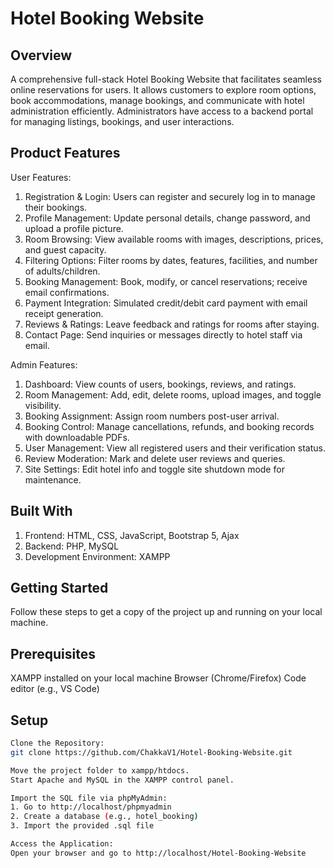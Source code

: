 # Hotel Booking Website

## Overview 
A comprehensive full-stack Hotel Booking Website that facilitates seamless online reservations for users. It allows customers to explore room options, book accommodations, manage bookings, and communicate 
with hotel administration efficiently. Administrators have access to a backend portal for managing listings, bookings, and user interactions.

## Product Features
User Features:
1. Registration & Login: Users can register and securely log in to manage their bookings.
2. Profile Management: Update personal details, change password, and upload a profile picture.
3. Room Browsing: View available rooms with images, descriptions, prices, and guest capacity.
4. Filtering Options: Filter rooms by dates, features, facilities, and number of adults/children.
5. Booking Management: Book, modify, or cancel reservations; receive email confirmations.
6. Payment Integration: Simulated credit/debit card payment with email receipt generation.
7. Reviews & Ratings: Leave feedback and ratings for rooms after staying.
8. Contact Page: Send inquiries or messages directly to hotel staff via email.

Admin Features:
1. Dashboard: View counts of users, bookings, reviews, and ratings.
2. Room Management: Add, edit, delete rooms, upload images, and toggle visibility.
3. Booking Assignment: Assign room numbers post-user arrival.
4. Booking Control: Manage cancellations, refunds, and booking records with downloadable PDFs.
5. User Management: View all registered users and their verification status.
6. Review Moderation: Mark and delete user reviews and queries.
7. Site Settings: Edit hotel info and toggle site shutdown mode for maintenance.

## Built With
1. Frontend: HTML, CSS, JavaScript, Bootstrap 5, Ajax
2. Backend: PHP, MySQL
3. Development Environment: XAMPP

## Getting Started
Follow these steps to get a copy of the project up and running on your local machine.

## Prerequisites
XAMPP installed on your local machine
Browser (Chrome/Firefox)
Code editor (e.g., VS Code)

## Setup
```bash
Clone the Repository:
git clone https://github.com/ChakkaV1/Hotel-Booking-Website.git

Move the project folder to xampp/htdocs.
Start Apache and MySQL in the XAMPP control panel.

Import the SQL file via phpMyAdmin:
1. Go to http://localhost/phpmyadmin
2. Create a database (e.g., hotel_booking)
3. Import the provided .sql file

Access the Application:
Open your browser and go to http://localhost/Hotel-Booking-Website


